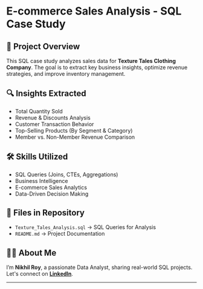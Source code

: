 # E-commerce Sales Analysis - SQL Case Study

## 📌 Project Overview
This SQL case study analyzes sales data for **Texture Tales Clothing Company**. The goal is to extract key business insights, optimize revenue strategies, and improve inventory management.

## 🔍 Insights Extracted
- Total Quantity Sold
- Revenue & Discounts Analysis
- Customer Transaction Behavior
- Top-Selling Products (By Segment & Category)
- Member vs. Non-Member Revenue Comparison

## 🛠️ Skills Utilized
- SQL Queries (Joins, CTEs, Aggregations)
- Business Intelligence
- E-commerce Sales Analytics
- Data-Driven Decision Making

## 📂 Files in Repository
- `Texture_Tales_Analysis.sql` → SQL Queries for Analysis
- `README.md` → Project Documentation

## 👨‍💻 About Me
I’m **Nikhil Roy**, a passionate Data Analyst, sharing real-world SQL projects. Let's connect on **[LinkedIn](https://www.linkedin.com/in/nikhil-kumar-roy/)**.

---

